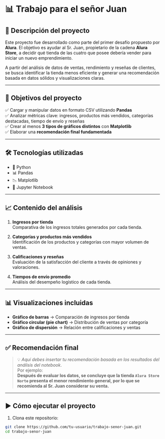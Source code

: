 # 📊 Trabajo para el señor Juan

## 📝 Descripción del proyecto

Este proyecto fue desarrollado como parte del primer desafío propuesto por **Alura**. El objetivo es ayudar al Sr. Juan, propietario de la cadena **Alura Store**, a decidir qué tienda de las cuatro que posee debería vender para iniciar un nuevo emprendimiento.

A partir del análisis de datos de ventas, rendimiento y reseñas de clientes, se busca identificar la tienda menos eficiente y generar una recomendación basada en datos sólidos y visualizaciones claras.

---

## 🎯 Objetivos del proyecto

✅ Cargar y manipular datos en formato CSV utilizando **Pandas**  
✅ Analizar métricas clave: ingresos, productos más vendidos, categorías destacadas, tiempo de envío y reseñas  
✅ Crear al menos **3 tipos de gráficos distintos** con **Matplotlib**  
✅ Elaborar una **recomendación final fundamentada**

---

## 🛠️ Tecnologías utilizadas

- 🐍 Python  
- 📊 Pandas  
- 📉 Matplotlib  
- 📓 Jupyter Notebook  

---

## 📈 Contenido del análisis

1. **Ingresos por tienda**  
   Comparativa de los ingresos totales generados por cada tienda.

2. **Categorías y productos más vendidos**  
   Identificación de los productos y categorías con mayor volumen de ventas.

3. **Calificaciones y reseñas**  
   Evaluación de la satisfacción del cliente a través de opiniones y valoraciones.

4. **Tiempos de envío promedio**  
   Análisis del desempeño logístico de cada tienda.

---

## 📊 Visualizaciones incluidas

- **Gráfico de barras** → Comparación de ingresos por tienda  
- **Gráfico circular (pie chart)** → Distribución de ventas por categoría  
- **Gráfico de dispersión** → Relación entre calificaciones y ventas  

---

## ✅ Recomendación final

> 💡 *Aquí debes insertar tu recomendación basada en los resultados del análisis del notebook*.  
> Por ejemplo:  
> **Después de evaluar los datos, se concluye que la tienda `Alura Store Norte` presenta el menor rendimiento general, por lo que se recomienda al Sr. Juan considerar su venta.**

---

## ▶️ Cómo ejecutar el proyecto

1. Clona este repositorio:

```bash
git clone https://github.com/tu-usuario/trabajo-senor-juan.git
cd trabajo-senor-juan
